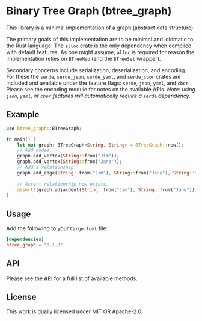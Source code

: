 # Binary Tree Graph (btree_graph)

This library is a minimal implementation of a graph 
(abstract data structure). 

The primary goals of this implementation are to be 
minimal and idiomatic to the Rust language. The `alloc`
crate is the only dependency when compiled with default
features. As one might assume, `alloc` is required for 
reason the implementation relies on `BTreeMap` (and the
`BTreeSet` wrapper).

Secondary concerns include serialization,
deserialization, and encoding. For these the `serde`,
`serde_json`, `serde_yaml`, and `serde_cbor` crates
are included and available under the feature flags:
`serde`, `json`, `yaml`, and `cbor`. Please see the 
encoding module for notes on the available APIs.
*Note: using `json`, `yaml`, or `cbor` features will
automatically require a `serde` dependency.*

## Example
```rust
use btree_graph::BTreeGraph;

fn main() {
    let mut graph: BTreeGraph<String, String> = BTreeGraph::new();
    // Add nodes.
    graph.add_vertex(String::from("Jim"));
    graph.add_vertex(String::from("Jane"));
    // Add a relationship.
    graph.add_edge(String::from("Jim"), String::from("Jane"), String::from("Loves"));
    
    // Assert relationship now exists.
    assert!(graph.adjacdent(String::from("Jim"), String::from("Jane")));
}
```

## Usage

Add the following to your `Cargo.toml` file:
```toml
[dependencies]
btree_graph = "0.1.0"
```

## API

Please see the [API](./src/graph/api.rs) for a full list of
available methods.

## License

This work is dually licensed under MIT OR Apache-2.0.